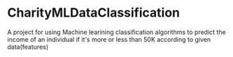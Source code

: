 # CharityMLDataClassification
A project for using Machine learining classification algorithms to predict the income of an individual if it's more or less than 50K according to given data(features)
